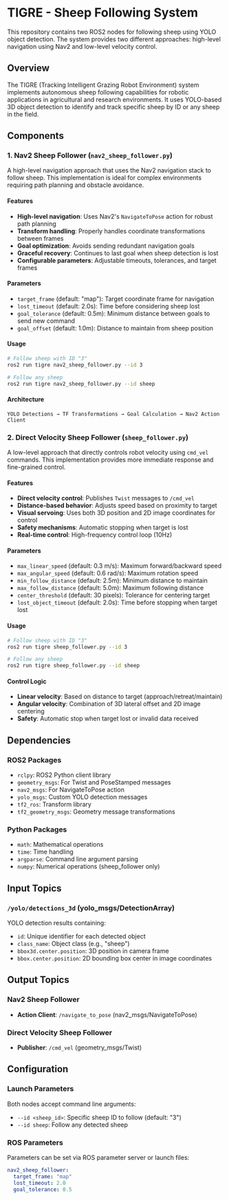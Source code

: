 # TIGRE - Sheep Following System

This repository contains two ROS2 nodes for following sheep using YOLO object detection. The system provides two different approaches: high-level navigation using Nav2 and low-level velocity control.

## Overview

The TIGRE (Tracking Intelligent Grazing Robot Environment) system implements autonomous sheep following capabilities for robotic applications in agricultural and research environments. It uses YOLO-based 3D object detection to identify and track specific sheep by ID or any sheep in the field.

## Components

### 1. Nav2 Sheep Follower (`nav2_sheep_follower.py`)

A high-level navigation approach that uses the Nav2 navigation stack to follow sheep. This implementation is ideal for complex environments requiring path planning and obstacle avoidance.

#### Features
- **High-level navigation**: Uses Nav2's `NavigateToPose` action for robust path planning
- **Transform handling**: Properly handles coordinate transformations between frames
- **Goal optimization**: Avoids sending redundant navigation goals
- **Graceful recovery**: Continues to last goal when sheep detection is lost
- **Configurable parameters**: Adjustable timeouts, tolerances, and target frames

#### Parameters
- `target_frame` (default: "map"): Target coordinate frame for navigation
- `lost_timeout` (default: 2.0s): Time before considering sheep lost
- `goal_tolerance` (default: 0.5m): Minimum distance between goals to send new command
- `goal_offset` (default: 1.0m): Distance to maintain from sheep position

#### Usage
```bash
# Follow sheep with ID "3"
ros2 run tigre nav2_sheep_follower.py --id 3

# Follow any sheep
ros2 run tigre nav2_sheep_follower.py --id sheep
```

#### Architecture
```
YOLO Detections → TF Transformations → Goal Calculation → Nav2 Action Client
```

### 2. Direct Velocity Sheep Follower (`sheep_follower.py`)

A low-level approach that directly controls robot velocity using `cmd_vel` commands. This implementation provides more immediate response and fine-grained control.

#### Features
- **Direct velocity control**: Publishes `Twist` messages to `/cmd_vel`
- **Distance-based behavior**: Adjusts speed based on proximity to target
- **Visual servoing**: Uses both 3D position and 2D image coordinates for control
- **Safety mechanisms**: Automatic stopping when target is lost
- **Real-time control**: High-frequency control loop (10Hz)

#### Parameters
- `max_linear_speed` (default: 0.3 m/s): Maximum forward/backward speed
- `max_angular_speed` (default: 0.6 rad/s): Maximum rotation speed
- `min_follow_distance` (default: 2.5m): Minimum distance to maintain
- `max_follow_distance` (default: 5.0m): Maximum following distance
- `center_threshold` (default: 30 pixels): Tolerance for centering target
- `lost_object_timeout` (default: 2.0s): Time before stopping when target lost

#### Usage
```bash
# Follow sheep with ID "3"
ros2 run tigre sheep_follower.py --id 3

# Follow any sheep
ros2 run tigre sheep_follower.py --id sheep
```

#### Control Logic
- **Linear velocity**: Based on distance to target (approach/retreat/maintain)
- **Angular velocity**: Combination of 3D lateral offset and 2D image centering
- **Safety**: Automatic stop when target lost or invalid data received

## Dependencies

### ROS2 Packages
- `rclpy`: ROS2 Python client library
- `geometry_msgs`: For Twist and PoseStamped messages
- `nav2_msgs`: For NavigateToPose action
- `yolo_msgs`: Custom YOLO detection messages
- `tf2_ros`: Transform library
- `tf2_geometry_msgs`: Geometry message transformations

### Python Packages
- `math`: Mathematical operations
- `time`: Time handling
- `argparse`: Command line argument parsing
- `numpy`: Numerical operations (sheep_follower only)

## Input Topics

### `/yolo/detections_3d` (yolo_msgs/DetectionArray)
YOLO detection results containing:
- `id`: Unique identifier for each detected object
- `class_name`: Object class (e.g., "sheep")
- `bbox3d.center.position`: 3D position in camera frame
- `bbox.center.position`: 2D bounding box center in image coordinates

## Output Topics

### Nav2 Sheep Follower
- **Action Client**: `/navigate_to_pose` (nav2_msgs/NavigateToPose)

### Direct Velocity Sheep Follower  
- **Publisher**: `/cmd_vel` (geometry_msgs/Twist)

## Configuration

### Launch Parameters
Both nodes accept command line arguments:
- `--id <sheep_id>`: Specific sheep ID to follow (default: "3")
- `--id sheep`: Follow any detected sheep

### ROS Parameters
Parameters can be set via ROS parameter server or launch files:

```yaml
nav2_sheep_follower:
  target_frame: "map"
  lost_timeout: 2.0
  goal_tolerance: 0.5
```